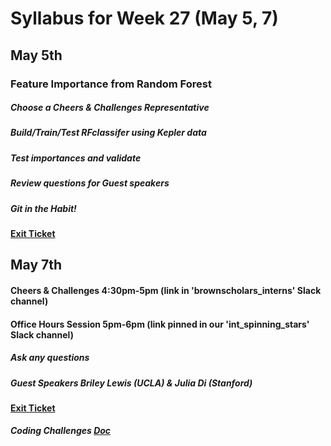 # Syllabus for Week 27 (May 5, 7)



## May 5th
### Feature Importance from Random Forest
##### Choose a Cheers & Challenges Representative
##### Build/Train/Test RFclassifer using Kepler data
##### Test importances and validate 
##### Review questions for Guest speakers
##### Git in the Habit!
#### [Exit Ticket](https://docs.google.com/forms/d/e/1FAIpQLSfftMKYctEGVfuiOdgorBKmERJeUBgbRL4rlHf1-kWgpKU_Tg/viewform?usp=sf_link)


## May 7th
#### Cheers & Challenges 4:30pm-5pm (link in 'brownscholars_interns' Slack channel)
#### Office Hours Session 5pm-6pm (link pinned in our 'int_spinning_stars' Slack channel)
##### Ask any questions
##### Guest Speakers Briley Lewis (UCLA) & Julia Di (Stanford)
#### [Exit Ticket](https://docs.google.com/forms/d/e/1FAIpQLSfftMKYctEGVfuiOdgorBKmERJeUBgbRL4rlHf1-kWgpKU_Tg/viewform?usp=sf_link)










##### Coding Challenges [Doc](https://docs.google.com/document/d/1xoyeqE8w0tyK_hlowYnQ2okiOoTam57leU2cLRjwYmk/edit?usp=sharing)

